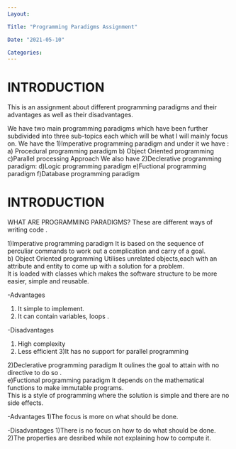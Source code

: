 ```yaml
---
Layout:

Title: "Programming Paradigms Assignment"

Date: "2021-05-10"

Categories:
---
```


# INTRODUCTION
This is an assignment about different programming paradigms and their advantages as well as their disadvantages.

We have two main programming paradigms which have been further subdivided into three sub-topics each which will be what I will mainly focus on.
We have the 1)Imperative programming paradigm and under it we have :
a) Procedural programming paradigm
b) Object Oriented programming 
c)Parallel processing Approach 
We also have 2)Declerative programming paradigm:
d)Logic programming paradigm
e)Fuctional programming paradigm
f)Database programming paradigm


# INTRODUCTION
 WHAT ARE PROGRAMMING PARADIGMS?
 These are different ways of writing code . <br>

 1)Imperative programming paradigm
 It is based on the sequence of perculiar commands to work out a complication and carry of a goal.  <br>
 b) Object Oriented programming 
 Utilises unrelated objects,each with an attribute and entity to come up with a solution for a problem.  <br> It is loaded with classes which makes the software  structure to be more easier, simple and reusable. <br>

-Advantages
1) It simple to implement.
2) It can contain variables, loops .

-Disadvantages
1) High complexity
2) Less efficient
3)It has no support for parallel programming


 2)Declerative programming paradigm
 It oulines the goal to attain with no directive to do so . <br>
 e)Fuctional programming paradigm
 It depends on the mathematical functions to make immutable programs. <br> This is a style of programming where the solution is simple and there are no side effects. <br>

 -Advantages
1)The focus is more on what should be done.

-Disadvantages
1)There is no focus on how to do what should be done.
2)The properties are desribed while not explaining how to compute it.

